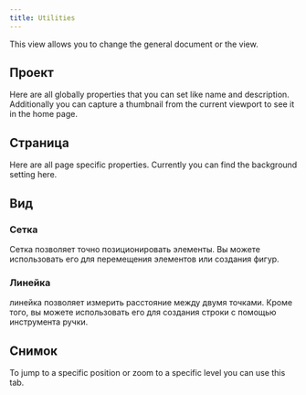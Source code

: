 ```yaml
---
title: Utilities
---
```


This view allows you to change the general document or the view.

## Проект

Here are all globally properties that you can set like name and description.
Additionally you can capture a thumbnail from the current viewport to see it in the home page.

## Страница

Here are all page specific properties. Currently you can find the background setting here.

## Вид

### Сетка

Сетка позволяет точно позиционировать элементы. Вы можете использовать его для перемещения элементов или создания фигур.

### Линейка

линейка позволяет измерить расстояние между двумя точками. Кроме того, вы можете использовать его для создания строки с помощью инструмента ручки.

## Снимок

To jump to a specific position or zoom to a specific level you can use this tab.
